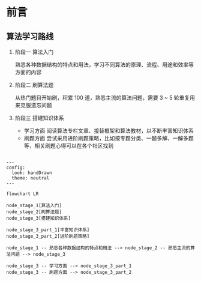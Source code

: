 # 前言

## 算法学习路线

1. 阶段一 算法入门

    熟悉各种数据结构的特点和用法，学习不同算法的原理、流程、用途和效率等方面的内容

2. 阶段二 刷算法题

    从热门题目开始刷，积累 100 道，熟悉主流的算法问题，需要 3 ~ 5 轮重复用来克服遗忘问题

3. 阶段三 搭建知识体系

    - 学习方面
        阅读算法专栏文章、接替框架和算法教材，以不断丰富知识体系
    - 刷题方面
        尝试采用进阶刷题策略，比如按专题分类、一题多解、一解多题等，相关刷题心得可以在各个社区找到

``` mermaid

---
config:
  look: handDrawn
  theme: neutral
---

flowchart LR

node_stage_1[算法入门]
node_stage_2[刷算法题]
node_stage_3[搭建知识体系]

node_stage_3_part_1[丰富知识体系]
node_stage_3_part_2[进阶刷题策略]

node_stage_1 -- 熟悉各种数据结构的特点和用法 --> node_stage_2 -- 熟悉主流的算法问题 --> node_stage_3

node_stage_3 -- 学习方面 --> node_stage_3_part_1
node_stage_3 -- 刷题方面 --> node_stage_3_part_2

```
